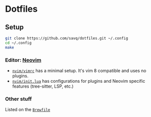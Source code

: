 # Dotfiles

## Setup

```sh
git clone https://github.com/savq/dotfiles.git ~/.config
cd ~/.config
make
 ```

### Editor: [Neovim](https://github.com/neovim/neovim/)

- [`nvim/vimrc`](./nvim/vimrc) has a minimal setup. It's vim 8 compatible and uses no plugins.
- [`nvim/init.lua`](./nvim/init.lua) has configurations for plugins and Neovim specific features
  (tree-sitter, LSP, etc.)


### Other stuff

Listed on the [`Brewfile`](./Brewfile)

